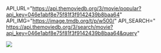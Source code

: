 API_URL="https://api.themoviedb.org/3/movie/popular?api_key=046e1abf8e75f81f3f9142439b8baa64"
API_IMG="https://image.tmdb.org/t/p/w500/"
API_SEARCH="
https://api.themoviedb.org/3/search/movie?api_key=046e1abf8e75f81f3f9142439b8baa64&query"

<img src="https://scontent.fdac22-1.fna.fbcdn.net/v/t39.30808-6/293190018_2291385174347530_6674633892724931402_n.jpg?stp=dst-jpg_s417x417&_nc_cat=110&ccb=1-7&_nc_sid=0debeb&_nc_eui2=AeFkTxQKgXZSIg9bOAGR3CTHyt5fLND59hXK3l8s0Pn2FVCNjKDaCBXFbCIyhvyS1waskxJXD2CbvO9UAiP-ltC5&_nc_ohc=XHW-2iQbMwAAX8UUsNz&_nc_oc=AQkLbHn9snN-RcOORnh4PLod10CsuJDX5KsANpXLrXkkod_gkFozPvF65G-63kamEiQ&_nc_ht=scontent.fdac22-1.fna&oh=00_AT-huXa7NPtObomhSZLpGsHd0NzIkvhwt2MUSgOZvWjGmQ&oe=62CF8DF2" />

